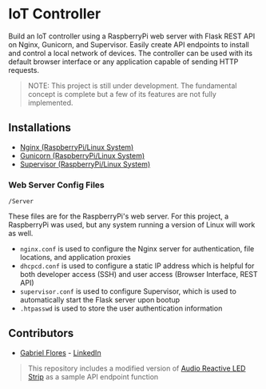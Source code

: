 # IoT Controller
Build an IoT controller using a RaspberryPi web server with Flask REST API on Nginx, Gunicorn, and Supervisor. Easily create API endpoints to install and control a local network of devices. The controller can be used with its default browser interface or any application capable of sending HTTP requests.

> NOTE: This project is still under development. The fundamental concept is complete but a few of its features are not fully implemented.

## Installations
* [Nginx (RaspberryPi/Linux System)](https://www.nginx.com/)
* [Gunicorn (RaspberryPi/Linux System)](https://gunicorn.org/)
* [Supervisor (RaspberryPi/Linux System)](http://supervisord.org/)

### Web Server Config Files
    /Server

These files are for the RaspberryPi's web server. For this project, a RaspberryPi was used, but any system running a version of Linux will work as well.

* `nginx.conf` is used to configure the Nginx server for authentication, file locations, and application proxies
* `dhcpcd.conf` is used to configure a static IP address which is helpful for both developer access (SSH) and user access (Browser Interface, REST API)
* `supervisor.conf` is used to configure Supervisor, which is used to automatically start the Flask server upon bootup
* `.htpasswd` is used to store the user authentication information

## Contributors

* [Gabriel Flores](https://github.com/rgabeflores) - [LinkedIn](https://www.linkedin.com/in/rgabrielflores/)

> This repository includes a modified version of [Audio Reactive LED Strip](https://github.com/scottlawsonbc/audio-reactive-led-strip) as a sample API endpoint function
